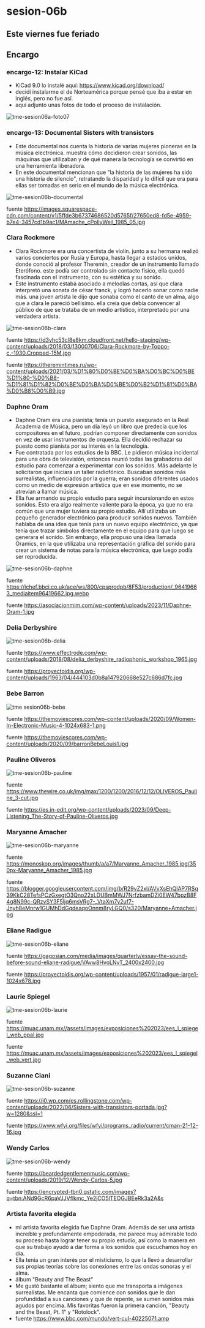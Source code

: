 # sesion-06b

## Este viernes fue feriado

## Encargo

### encargo-12: Instalar KiCad

- KiCad 9.0  lo instalé aquí: <https://www.kicad.org/download/>
- decidí instalarme el de Norteamérica porque pensé que iba a estar en inglés, pero no fue así.
- aquí adjunto unas fotos de todo el proceso de instalación.

![tme-sesion06a-foto07](https://github.com/user-attachments/assets/c2d28119-9a9f-4e70-950b-042ca5d9e95c)

### encargo-13: Documental Sisters with transistors

- Este documental nos cuenta la historia de varias mujeres pioneras en la música electrónica. muestra cómo decidieron crear sonidos, las máquinas que utilizaban y de qué manera la tecnología se convirtió en una herramienta liberadora.
- En este documental mencionan que "la historia de las mujeres ha sido una historia de silencio", retratando la disparidad y lo difícil que era para ellas ser tomadas en serio en el mundo de la música electrónica.

![tme-sesion06b-documental](https://github.com/user-attachments/assets/f0619f61-1149-4181-b241-3fd81efd9c20)

fuente <https://images.squarespace-cdn.com/content/v1/5ffde3b67374686520d5765f/27650ed8-fd5e-4959-b7e4-3457cd1b9ac1/MAmache_cPollyWeil_1985_05.jpg>

### Clara Rockmore

- Clara Rockmore era una concertista de violín. junto a su hermana realizó varios conciertos por Rusia y Europa, hasta llegar a estados unidos, donde conoció al profesor Theremin, creador de un instrumento llamado Eterófono. este podía ser controlado sin contacto físico, ella quedó fascinada con el instrumento, con su estética y su sonido.
- Este instrumento estaba asociado a melodías cortas, así que clara interpretó una sonata de césar franck, y logró hacerlo sonar como nadie más. una joven artista le dijo que sonaba como el canto de un alma, algo que a clara le pareció bellísimo. ella creía que debía convencer al público de que se trataba de un medio artístico, interpretado por una verdadera artista.

![tme-sesion06b-clara](https://github.com/user-attachments/assets/8a3c83e5-8008-429c-9fd9-a4ece13742ad)

fuente <https://d3vhc53cl8e8km.cloudfront.net/hello-staging/wp-content/uploads/2018/03/13000706/Clara-Rockmore-by-Toppo-c.-1930.Cropped-15M.jpg>

fuente <https://theremintimes.ru/wp-content/uploads/2021/03/%D1%80%D0%BE%D0%BA%D0%BC%D0%BE%D1%80-%D0%B8-%D1%81%D1%82%D0%BE%D0%BA%D0%BE%D0%B2%D1%81%D0%BA%D0%B8%D0%B9.jpg>

### Daphne Oram

- Daphne Oram era una pianista; tenía un puesto asegurado en la Real Academia de Música, pero un día leyó un libro que predecía que los compositores en el futuro, podrían componer directamente con sonidos en vez de usar instrumentos de orquesta. Ella decidió rechazar su puesto como pianista por su interés en la tecnología.
- Fue contratada por los estudios de la BBC. Le pidieron música incidental para una obra de televisión, entonces reunió todas las grabadoras del estudio para comenzar a experimentar con los sonidos. Más adelante le solicitaron que iniciara un taller radiofónico. Buscaban sonidos más surrealistas, influenciados por la guerra; eran sonidos diferentes usados como un medio de expresión artística que en ese momento, no se atrevían a llamar música.
- Ella fue armando su propio estudio para seguir incursionando en estos sonidos. Esto era algo realmente valiente para la época, ya que no era común que una mujer tuviera su propio estudio. Allí utilizaba un pequeño generador electrónico para producir sonidos nuevos. También hablaba de una idea que tenía para un nuevo equipo electrónico, ya que tenía que trazar símbolos directamente en el equipo para que luego se generara el sonido. Sin embargo, ella propuso una idea llamada Oramics, en la que utilizaba una representación gráfica del sonido para crear un sistema de notas para la música electrónica, que luego podía ser reproducida.

![tme-sesion06b-daphne](https://github.com/user-attachments/assets/9cb4bf93-9d7e-412f-8fbe-c277b9c8566a)

fuente <https://ichef.bbci.co.uk/ace/ws/800/cpsprodpb/8F53/production/_96419663_mediaitem96419662.jpg.webp>

fuente <https://asociacionmim.com/wp-content/uploads/2023/11/Daphne-Oram-1.jpg>

### Delia Derbyshire

![tme-sesion06b-delia](https://github.com/user-attachments/assets/6aba2d7b-fb8e-4c51-89d7-62b3bd7685ca)

fuente <https://www.effectrode.com/wp-content/uploads/2018/08/delia_derbyshire_radiophonic_workshop_1965.jpg>

fuente <https://proyectoidis.org/wp-content/uploads/1963/04/444103d0b8a147920668e527c686d7fc.jpg>

### Bebe Barron

![tme sesion06b-bebe](https://github.com/user-attachments/assets/3a65c96c-5dd3-4750-a01c-62a29d0df9da)

fuente <https://themoviescores.com/wp-content/uploads/2020/09/Women-In-Electronic-Music-4-1024x683-1.png>

fuente <https://themoviescores.com/wp-content/uploads/2020/09/barronBebeLouis1.jpg>

### Pauline Oliveros

![tme-sesion06b-pauline](https://github.com/user-attachments/assets/9723f11f-1eb7-4317-8673-4d5f7f383f29)

fuente <https://www.thewire.co.uk/img/max/1200/1200/2016/12/12/OLIVEROS_Pauline_3-cut.jpg>

fuente <https://es.in-edit.org/wp-content/uploads/2023/09/Deep-Listening_The-Story-of-Pauline-Oliveros.jpg>

### Maryanne Amacher

![tme-sesion06b-maryanne](https://github.com/user-attachments/assets/e9232932-2aee-4540-ab75-760df675f088)

fuente <https://monoskop.org/images/thumb/a/a7/Maryanne_Amacher_1985.jpg/350px-Maryanne_Amacher_1985.jpg>

fuente <https://blogger.googleusercontent.com/img/b/R29vZ2xl/AVvXsEhQlAP7RSq39KkC28TefsPCzGxegtO3Qno22xLDUBmMWJ7NrfzbamDZi0EW47bpzB8F4g8N99c-QRzvSY3F5ljq6msVRg7-_VtaXm7y2uf7-Jnyh8eMnrw1GUMhDdGqdeaqoOnnm8ryLGQ0/s320/Maryanne+Amacher.jpg>

### Eliane Radigue

![tme-sesion06b-eliane](https://github.com/user-attachments/assets/02d8dda1-044c-4c53-a15b-c99381fb582e)

fuente <https://gagosian.com/media/images/quarterly/essay-the-sound-before-sound-eliane-radigue/VAvw8HvoLNvT_2400x2400.jpg>

fuente <https://proyectoidis.org/wp-content/uploads/1957/01/radigue-large1-1024x678.jpg>

### Laurie Spiegel

![tme-sesion06b-laurie](https://github.com/user-attachments/assets/34b0a06e-3a0e-4bf8-953c-a65716fa4058)

fuente <https://muac.unam.mx//assets/images/exposiciones%202023/ees_l_spiegel_web_ppal.jpg>

fuente <https://muac.unam.mx/assets/images/exposiciones%202023/ees_l_spiegel_web_vert.jpg>

### Suzanne Ciani

![tme-sesion06b-suzanne](https://github.com/user-attachments/assets/57ac745b-a538-42c9-b93a-c365577a472a)

fuente <https://i0.wp.com/es.rollingstone.com/wp-content/uploads/2022/06/Sisters-with-transistors-portada.jpg?w=1280&ssl=1>

fuente <https://www.wfyi.org/files/wfyi/programs_radio/current/cman-21-12-16.jpg>

### Wendy Carlos

![tme-sesion06b-wendy](https://github.com/user-attachments/assets/2f0105e4-44a3-4a82-8219-f6a5f266a5f4)

fuente <https://beardedgentlemenmusic.com/wp-content/uploads/2019/12/Wendy-Carlos-5.jpg>

fuente <https://encrypted-tbn0.gstatic.com/images?q=tbn:ANd9GcR6paVJJVflkmc_Ye2jCO5lTEOGJBEeRk3a2A&s>

### Artista favorita elegida

- mi artista favorita elegida fue Daphne Oram. Además de ser una artista increíble y profundamente empoderada, me parece muy admirable todo su proceso hasta lograr tener su propio estudio, así como la manera en que su trabajo ayudó a dar forma a los sonidos que escuchamos hoy en día.
- Ella tenía un gran interés por el misticismo, lo que la llevó a desarrollar sus propias teorías sobre las conexiones entre las ondas sonoras y el alma.
- álbum "Beauty and The Beast"
- Me gustó bastante el álbum; siento que me transporta a imágenes surrealistas. Me encanta que comience con sonidos que le dan profundidad a sus canciones y que de repente, se sumen sonidos más agudos por encima. Mis favoritas fueron la primera canción, "Beauty and the Beast, Pt. 1" y "Rotolock".
- fuente <https://www.bbc.com/mundo/vert-cul-40225071.amp>

